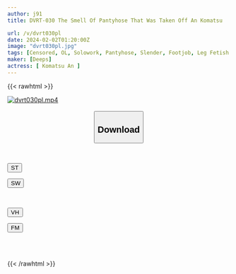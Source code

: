 ```yaml
---
author: j91
title: DVRT-030 The Smell Of Pantyhose That Was Taken Off An Komatsu

url: /v/dvrt030pl
date: 2024-02-02T01:20:00Z
image: "dvrt030pl.jpg"
tags: [Censored, OL, Solowork, Pantyhose, Slender, Footjob, Leg Fetish	]
maker: [Deeps]
actress: [ Komatsu An ]
---
```



{{< rawhtml >}}

<div class="video" data-videoid="Zy7RP8o0xwUBaB">
    <a href="javascript:;">
        <img src="/v/dvrt030pl/dvrt030pl.jpg" width="WIDTH" height="HEIGHT" alt="dvrt030pl.mp4" loading="lazy">
    </a>
</div>

<script type="text/javascript" src="https://j91.asia/asset/on-demand-st.js"></script>

<br>
  <link rel="stylesheet" href="https://j91.asia/asset/bs5.css">
  
  <center>
  <button class="btn btn-primary" type="button" data-bs-toggle="collapse" data-bs-target=".multi-collapse" aria-expanded="false" aria-controls="multiCollapseExample1 multiCollapseExample2"><h2>Download</h2></button></center>
</p>
<div class="row">
  <div class="col">
    <div class="collapse multi-collapse" id="multiCollapseExample1">
      <div class="card card-body">
	      	      <br>
<div class="buttons">  
<p><a href="https://streamtape.to/v/Zy7RP8o0xwUBaB" target="_blank"><button class="btn-hover color-3"><i class="fa fa-download"></i> ST</button></a></p>
<p><a href="https://flaswish.com/3k2y306488a7" target="_blank"><button class="btn-hover color-2"><i class="fa fa-download"></i> SW</button></a></p></div>
    </div>
  </div>
</div>
  <div class="col">
    <div class="collapse multi-collapse" id="multiCollapseExample2">
      <div class="card card-body">
	      <br>
<div class="buttons">
<p><a href="javascript:;" target="_blank"><button class="btn-hover color-9"><i class="fa fa-download"></i> VH</button></a></p>
<p><a href="javascript:;" target="_blank"><button class="btn-hover color-8"><i class="fa fa-download"></i> FM</button></a></p></div>
<br><br>
      </div>
    </div>
  </div>
</div>

{{< /rawhtml >}}